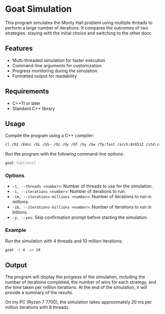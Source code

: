 # Goat Simulation

This program simulates the Monty Hall problem using multiple threads to perform a large number of iterations. It compares the outcomes of two strategies: staying with the initial choice and switching to the other door.

## Features

- Multi-threaded simulation for faster execution
- Command-line arguments for customization
- Progress monitoring during the simulation
- Formatted output for readability

## Requirements

- C++11 or later
- Standard C++ library

## Usage

Compile the program using a C++ compiler:

```sh
cl /O2 /EHsc /GL /GS- /Oi /Oy /GT /Gy /Gw /fp:fast /arch:AVX512 /std:c++20 /MT goat.cpp /link /LTCG /OPT:REF /OPT:ICF
```

Run the program with the following command-line options:

```sh
goat [options]
```

### Options

- `-t, --threads <number>`: Number of threads to use for the simulation.
- `-i, --iterations <number>`: Number of iterations to run.
- `-im, --iterations-millions <number>`: Number of iterations to run in millions.
- `-ib, --iterations-billions <number>`: Number of iterations to run in billions.
- `-y, --yes`: Skip confirmation prompt before starting the simulation.

### Example

Run the simulation with 4 threads and 10 million iterations:

```sh
goat -t 4 -im 10
```

## Output

The program will display the progress of the simulation, including the number of iterations completed, the number of wins for each strategy, and the time taken per million iterations. At the end of the simulation, it will provide a summary of the results.

On my PC (Ryzen 7 7700), the simulation takes approximately 20 ms per million iterations with 8 threads.
